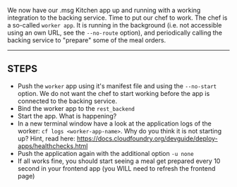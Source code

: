 We now have our .msg Kitchen app up and running with a working integration to the backing service. Time to put our chef to work. The chef is a so-called `worker app`. It is running in the background (i.e. not accessible using an own URL, see the `--no-route` option), and periodically calling the backing service to "prepare" some of the meal orders.

----------------------------------------------------------------------

## STEPS

* Push the `worker` app using it's manifest file and using the `--no-start` option. We do not want the chef to start working before the app is connected to the backing service.
* Bind the worker app to the `rest_backend`
* Start the app. What is happening?
* In a new terminal window have a look at the application logs of the worker: `cf logs <worker-app-name>`. Why do you think it is not starting up? Hint, read here: https://docs.cloudfoundry.org/devguide/deploy-apps/healthchecks.html
* Push the application again with the additional option `-u none`
* If all works fine, you should start seeing a meal get prepared every 10 second in your frontend app (you WILL need to refresh the frontend page)